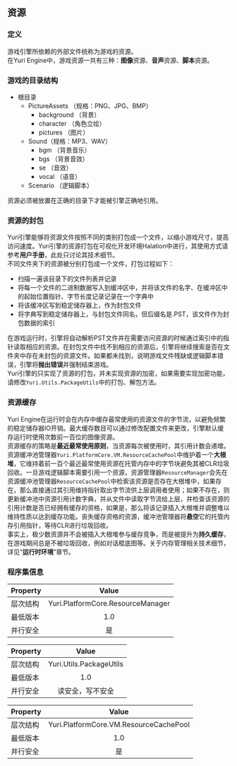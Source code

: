 ﻿## 资源

### 定义
游戏引擎所依赖的外部文件统称为游戏的资源。<br/>
在Yuri Engine中，游戏资源一共有三种：**图像**资源、**音声**资源、**脚本**资源。

### 游戏的目录结构
- 根目录 
  - PictureAssets （规格：PNG、JPG、BMP）
      - background （背景）
      - character （角色立绘）
      - pictures （图片）
  -  Sound（规格：MP3、WAV）
      - bgm （背景音乐）
      - bgs （背景音效）
      - se （音效）
      - vocal （语音）
  -  Scenario （逻辑脚本）

资源必须被放置在正确的目录下才能被引擎正确地引用。

### 资源的封包
Yuri引擎能够将资源文件按照不同的类别打包成一个文件，以缩小游戏尺寸，提高访问速度。Yuri引擎的资源打包在可视化开发环境Halation中进行，其使用方式请参考**用户手册**，此处只讨论其技术细节。<br/>
不同文件夹下的资源被分别打包成一个文件，打包过程如下：

- 扫描一遍该目录下的文件列表并记录
- 将每一个文件的二进制数据写入到缓冲区中，并将该文件的名字、在缓冲区中的起始位置指针、字节长度记录记录在一个字典中
- 将该缓冲区写到稳定储存器上，作为封包文件
- 将字典写到稳定储存器上，与封包文件同名，但后缀名是.PST，该文件作为封包数据的索引

在游戏运行时，引擎将自动解析PST文件并在需要访问资源的时候通过索引中的指针读取相应的资源。在封包文件中找不到相应的资源后，引擎将继续搜索是否在文件夹中存在未封包的资源文件。如果都未找到，说明游戏文件残缺或逻辑脚本错误，引擎将**抛出错误**并强制结束游戏。<br/>
Yuri引擎的只实现了资源的打包，并未实现资源的加密，如果需要实现加密功能，请修改`Yuri.Utils.PackageUtils`中的打包、解包方法。

### 资源缓存
Yuri Engine在运行时会在内存中缓存最常使用的资源文件的字节流，以避免频繁的稳定储存器IO开销。最大缓存数目可以通过修改配置文件来更改，引擎默认缓存运行时使用次数前一百位的图像资源。 <br/>
资源缓存的策略是**最近最常使用原则**，当资源每次被使用时，其引用计数会递增。资源缓冲池管理器`Yuri.PlatformCore.VM.ResourceCachePool`中维护着一个**大根堆**，它维持着前一百个最近最常使用资源在托管内存中的字节块避免其被CLR垃圾回收。一旦游戏逻辑脚本需要引用一个资源，资源管理器`ResourceManager`会先在资源缓冲池管理器`ResourceCachePool`中检索该资源是否存在大根堆中，如果存在，那么直接通过其引用维持指针取出字节流供上层调用者使用；如果不存在，则更新缓冲池中资源引用计数字典，并从文件中读取字节流给上层，并检查该资源的引用计数是否已经拥有缓存的资格，如果是，那么将该记录插入大根堆并调整堆以维持性质以达到缓存功能。丧失缓存资格的资源，缓冲池管理器将**悬空**它的托管内存引用指针，等待CLR进行垃圾回收。<br/>
事实上，极少数资源并不会被插入大根堆参与缓存竞争，而是被提升为**持久缓存**，在游戏期间总是不被垃圾回收，例如对话框底图等。关于内存管理相关技术细节，详见“**运行时环境**”章节。

### 程序集信息
| Property | Value |
| :-------- | :--------: |
| 层次结构   | Yuri.PlatformCore.ResourceManager |
| 最低版本   | 1.0 |
| 并行安全   | 是 |

| Property | Value |
| :-------- | :--------: |
| 层次结构   | Yuri.Utils.PackageUtils |
| 最低版本   | 1.0 |
| 并行安全   | 读安全，写不安全 |

| Property | Value |
| :-------- | :--------: |
| 层次结构   | Yuri.PlatformCore.VM.ResourceCachePool |
| 最低版本   | 1.0 |
| 并行安全   | 是 |
